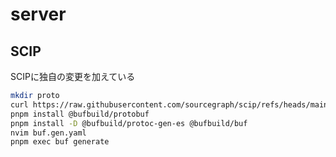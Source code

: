 # server

## SCIP
SCIPに独自の変更を加えている

```sh
mkdir proto
curl https://raw.githubusercontent.com/sourcegraph/scip/refs/heads/main/scip.proto > proto/scip.proto
pnpm install @bufbuild/protobuf
pnpm install -D @bufbuild/protoc-gen-es @bufbuild/buf
nvim buf.gen.yaml
pnpm exec buf generate
```
